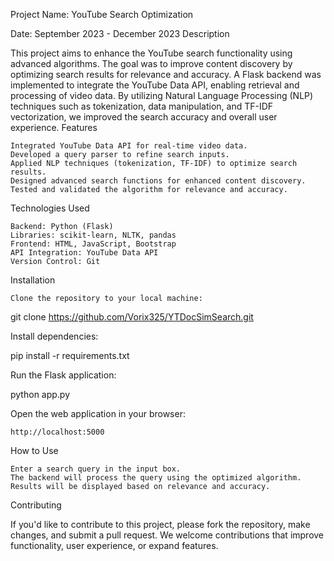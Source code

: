 Project Name: YouTube Search Optimization

Date: September 2023 - December 2023
Description

This project aims to enhance the YouTube search functionality using advanced algorithms. The goal was to improve content discovery by optimizing search results for relevance and accuracy. A Flask backend was implemented to integrate the YouTube Data API, enabling retrieval and processing of video data. By utilizing Natural Language Processing (NLP) techniques such as tokenization, data manipulation, and TF-IDF vectorization, we improved the search accuracy and overall user experience.
Features

    Integrated YouTube Data API for real-time video data.
    Developed a query parser to refine search inputs.
    Applied NLP techniques (tokenization, TF-IDF) to optimize search results.
    Designed advanced search functions for enhanced content discovery.
    Tested and validated the algorithm for relevance and accuracy.

Technologies Used

    Backend: Python (Flask)
    Libraries: scikit-learn, NLTK, pandas
    Frontend: HTML, JavaScript, Bootstrap
    API Integration: YouTube Data API
    Version Control: Git

Installation

    Clone the repository to your local machine:

git clone https://github.com/Vorix325/YTDocSimSearch.git

Install dependencies:

pip install -r requirements.txt

Run the Flask application:

python app.py

Open the web application in your browser:

    http://localhost:5000

How to Use

    Enter a search query in the input box.
    The backend will process the query using the optimized algorithm.
    Results will be displayed based on relevance and accuracy.

Contributing

If you'd like to contribute to this project, please fork the repository, make changes, and submit a pull request. We welcome contributions that improve functionality, user experience, or expand features.
